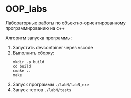 # OOP_labs
Лабораторные работы по объектно-ориентированному программированию на c++

Алгоритм запуска программы:
1. Запустить devcontainer через vscode
2. Выполнить сборку:
   ```
   mkdir -p build
   cd build
   cmake ..
   make
   ```
4. Запуск программы ```./labN/labN_exe```
5. Запуск тестов ```./labN/tests```
